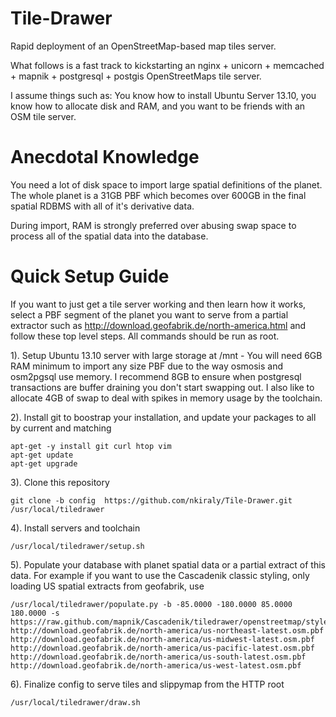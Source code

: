 Tile-Drawer
===========

Rapid deployment of an OpenStreetMap-based map tiles server.

What follows is a fast track to kickstarting an nginx + unicorn + memcached + mapnik + postgresql + postgis OpenStreetMaps tile server.

I assume things such as: You know how to install Ubuntu Server 13.10, you know how to allocate disk and RAM, and you want to be friends with an OSM tile server.



Anecdotal Knowledge
===================

You need a lot of disk space to import large spatial definitions of the planet. The whole planet is a 31GB PBF which becomes over 600GB in the final spatial RDBMS with all of it's derivative data.

During import, RAM is strongly preferred over abusing swap space to process all of the spatial data into the database.



Quick Setup Guide
=================

If you want to just get a tile server working and then learn how it works, select a PBF segment of the planet you want to serve from a partial extractor such as http://download.geofabrik.de/north-america.html and follow these top level steps. All commands should be run as root.


1). Setup Ubuntu 13.10 server with large storage at /mnt - You will need 6GB RAM minimum to import any size PBF due to the way osmosis and osm2pgsql use memory. I recommend 8GB to ensure when postgresql transactions are buffer draining you don't start swapping out. I also like to allocate 4GB of swap to deal with spikes in memory usage by the toolchain.

2). Install git to boostrap your installation, and update your packages to all by current and matching
```
apt-get -y install git curl htop vim
apt-get update
apt-get upgrade
```

3). Clone this repository
```
git clone -b config  https://github.com/nkiraly/Tile-Drawer.git /usr/local/tiledrawer
```

4). Install servers and toolchain
```
/usr/local/tiledrawer/setup.sh
```

5). Populate your database with planet spatial data or a partial extract of this data. For example if you want to use the Cascadenik classic styling, only loading US spatial extracts from geofabrik, use
```
/usr/local/tiledrawer/populate.py -b -85.0000 -180.0000 85.0000 180.0000 -s https://raw.github.com/mapnik/Cascadenik/tiledrawer/openstreetmap/style.mml http://download.geofabrik.de/north-america/us-northeast-latest.osm.pbf http://download.geofabrik.de/north-america/us-midwest-latest.osm.pbf http://download.geofabrik.de/north-america/us-pacific-latest.osm.pbf http://download.geofabrik.de/north-america/us-south-latest.osm.pbf http://download.geofabrik.de/north-america/us-west-latest.osm.pbf
```

6). Finalize config to serve tiles and slippymap from the HTTP root
```
/usr/local/tiledrawer/draw.sh
```


